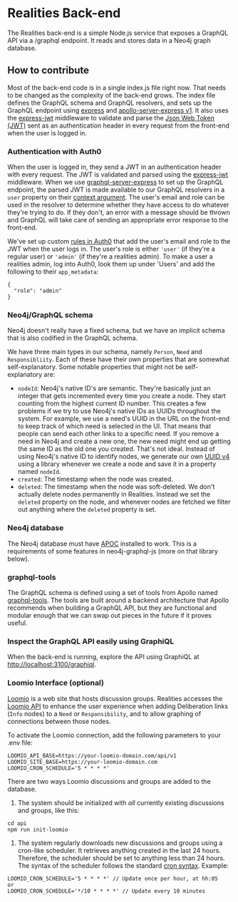 # Realities Back-end

The Realities back-end is a simple Node.js service that exposes a GraphQL API via a /graphql endpoint. It reads and stores data in a Neo4j graph database. 

## How to contribute

Most of the back-end code is in a single index.js file right now. That needs to be changed as the complexity of the back-end grows. The index file defines the GraphQL schema and GraphQL resolvers, and sets up the GraphQL endpoint using [express](https://expressjs.com/) and [apollo-server-express v1](https://github.com/apollographql/apollo-server). It also uses the [express-jwt](https://github.com/auth0/express-jwt) middleware to validate and parse the [Json Web Token (JWT)](https://jwt.io/) sent as an authentication header in every request from the front-end when the user is logged in.

### Authentication with Auth0

When the user is logged in, they send a JWT in an authentication header with every request. The JWT is validated and parsed using the [express-jwt](https://github.com/auth0/express-jwt) middleware. When we use [graphql-server-express](https://www.npmjs.com/package/graphql-server-express) to set up the GraphQL endpoint, the parsed JWT is made available to our GraphQL resolvers in a `user` property on their [context argument](https://graphql.org/graphql-js/graphql/#graphql). The user's email and role can be used in the resolver to determine whether they have access to do whatever they're trying to do. If they don't, an error with a message should be thrown and GraphQL will take care of sending an appropriate error response to the front-end.

We've set up custom [rules in Auth0](https://auth0.com/docs/rules/current) that add the user's email and role to the JWT when the user logs in. The user's role is either `'user'` (if they're a regular user) or `'admin'` (if they're a realities admin). To make a user a realities admin, log into Auth0, look them up under 'Users' and add the following to their `app_metadata`: 

```
{
  "role": "admin"
}
```

### Neo4j/GraphQL schema

Neo4j doesn't really have a fixed schema, but we have an implicit schema that is also codified in the GraphQL schema.

We have three main types in our schema, namely `Person`, `Need` and `Responsibliity`. Each of these have their own properties that are somewhat self-explanatory. Some notable properties that might not be self-explanatory are: 

- `nodeId`: Neo4j's native ID's are semantic. They're basically just an integer that gets incremented every time you create a node. They start counting from the highest current ID number. This creates a few problems if we try to use Neo4j's native IDs as UUIDs throughout the system. For example, we use a need's UUID in the URL on the front-end to keep track of which need is selected in the UI. That means that people can send each other links to a specific need. If you remove a need in Neo4j and create a new one, the new need might end up getting the same ID as the old one you created. That's not ideal. Instead of using Neo4j's native ID to identify nodes, we generate our own [UUID v4](https://github.com/kelektiv/node-uuid) using a library whenever we create a node and save it in a property named `nodeId`.
- `created`: The timestamp when the node was created. 
- `deleted`: The timestamp when the node was soft-deleted. We don't actually delete nodes permanently in Realities. Instead we set the `deleted` property on the node, and whenever nodes are fetched we filter out anything where the `deleted` property is set. 

### Neo4j database

The Neo4j database must have [APOC](https://github.com/neo4j-contrib/neo4j-apoc-procedures) installed to work. This is a requirements of some features in neo4j-graphql-js (more on that library below).

### graphql-tools

The GraphQL schema is defined using a set of tools from Apollo named [graphql-tools](https://www.apollographql.com/docs/graphql-tools/). The tools are built around a backend architecture that Apollo recommends when building a GraphQL API, but they are functional and modular enough that we can swap out pieces in the future if it proves useful. 

### Inspect the GraphQL API easily using GraphiQL

When the back-end is running, explore the API using GraphiQL at [http://localhost:3100/graphiql](http://localhost:3100/graphiql). 

### Loomio Interface (optional)

[Loomio](https://loomio.com/) is a web site that hosts discussion groups.  Realities accesses the [Loomio API](https://help.loomio.org/en/dev_manual/using_the_api/)
to enhance the user experience when adding Deliberation links (`Info` nodes) to a `Need` or `Responsibility`, and to allow graphing of
connections between those nodes.

To activate the Loomio connection, add the following parameters to your .env file:

```
LOOMIO_API_BASE=https://your-loomio-domain.com/api/v1
LOOMIO_SITE_BASE=https://your-loomio-domain.com
LOOMIO_CRON_SCHEDULE='5 * * * *'
```

There are two ways Loomio discussions and groups are added to the database.

1. The system should be initialized with *all* currently existing discussions and groups, like this:
```
cd api
npm run init-loomio
```
1. The system regularly downloads new discussions and groups using a cron-like scheduler.  It retrieves anything created
in the last 24 hours.  Therefore, the scheduler should be set to anything less than 24 hours.  The syntax of the
scheduler follows the standard [cron syntax](https://en.wikipedia.org/wiki/Cron).
Example:
```
LOOMIO_CRON_SCHEDULE='5 * * * *' // Update once per hour, at hh:05
or
LOOMIO_CRON_SCHEDULE='*/10 * * * *' // Update every 10 minutes
```
